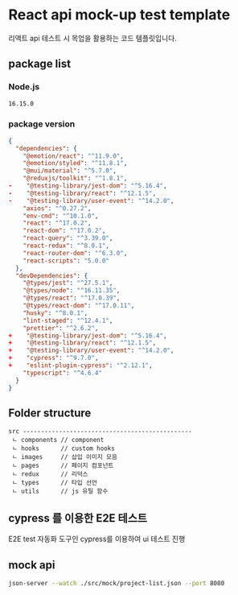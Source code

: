 # React api mock-up test template

리액트 api 테스트 시 목업을 활용하는 코드 템플릿입니다.

## package list

### Node.js

```bash
16.15.0
```

### package version

```json
{
  "dependencies": {
    "@emotion/react": "^11.9.0",
    "@emotion/styled": "^11.8.1",
    "@mui/material": "^5.7.0",
    "@reduxjs/toolkit": "^1.8.1",
-    "@testing-library/jest-dom": "^5.16.4",
-    "@testing-library/react": "^12.1.5",
-    "@testing-library/user-event": "^14.2.0",
    "axios": "^0.27.2",
    "env-cmd": "^10.1.0",
    "react": "^17.0.2",
    "react-dom": "^17.0.2",
    "react-query": "^3.39.0",
    "react-redux": "^8.0.1",
    "react-router-dom": "^6.3.0",
    "react-scripts": "5.0.0"
  },
  "devDependencies": {
    "@types/jest": "^27.5.1",
    "@types/node": "^16.11.35",
    "@types/react": "^17.0.39",
    "@types/react-dom": "^17.0.11",
    "husky": "^8.0.1",
    "lint-staged": "^12.4.1",
    "prettier": "^2.6.2",
+    "@testing-library/jest-dom": "^5.16.4",
+    "@testing-library/react": "^12.1.5",
+    "@testing-library/user-event": "^14.2.0",
+    "cypress": "^9.7.0",
+    "eslint-plugin-cypress": "^2.12.1",
    "typescript": "^4.6.4"
  }
}
```
 
## Folder structure

```text
src -----------------------------------------------
 ㄴ components // component
 ㄴ hooks      // custom hooks
 ㄴ images     // 삽입 이미지 모음
 ㄴ pages      // 페이지 컴포넌트
 ㄴ redux      // 리덕스
 ㄴ types      // 타입 선언
 ㄴ utils      // js 유틸 함수
```

## cypress 를 이용한 E2E 테스트

E2E test 자동화 도구인 cypress를 이용하여 ui 테스트 진행

## mock api

```bash
json-server --watch ./src/mock/project-list.json --port 8080
```